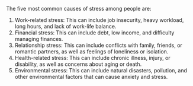 The five most common causes of stress among people are:
1. Work-related stress: This can include job insecurity, heavy workload, long hours, and lack of work-life balance.
2. Financial stress: This can include debt, low income, and difficulty managing finances.
3. Relationship stress: This can include conflicts with family, friends, or romantic partners, as well as feelings of loneliness or isolation.
4. Health-related stress: This can include chronic illness, injury, or disability, as well as concerns about aging or death.
5. Environmental stress: This can include natural disasters, pollution, and other environmental factors that can cause anxiety and stress.
